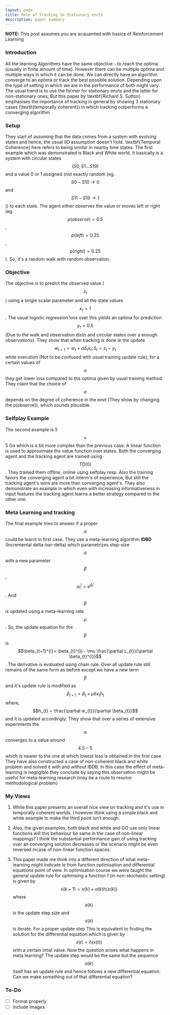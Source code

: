 ```yaml
---
layout: page
title: Role of Tracking in Stationary envts
description: paper summary
---
```


**NOTE:**  This post assumes you are acquainted with basics of Reinforcement Learning

### Introduction
All the learning Algorithms have the same objective - to reach the optima (usually in finite amount of time). However there can be multiple optima and multiple ways in which it can be done. We can directly have an algorithm converge to an optima or track the best possible solution. Depending upon the type of setting in which we are in the performance of both might vary. The usual trend is to use the former for stationary envts and the latter for non-stationary ones, But this paper by \textbf{Richard S. Sutton} emphasises the importance of tracking in general by showing 3 stationary cases (\textit{temporally coherent}) in which tracking outperforms a converging algorithm

### Setup
They start of assuming that the data comes from a system with evolving states and hence, the usual IID assumption doesn't hold. \textbf{Temporal Coherence} here refers to being similar in nearby time states. The first example which was demonstrated is Black and White world. It basically is a system with circular states $$(S0,S1...S19)$$ and a value 0 or 1 assigned (not exactly random (eg. $$S0-S10 \rightarrow 0$$ and $$S11-S19 \rightarrow 1$$)) to each state. The agent either observes the value or moves left or right (eg. $$p(observe) = 0.5$$, $$p(left) = 0.25$$, $$p(right) = 0.25$$). So, it's a random walk with random observation. 

### Objective
The objective is to predict the observed value ($$z_{t}$$) using a single scalar parameter and all the state values $$x_{t} = 1$$. The usual logistic regression loss over this yields an optima for prediction $$y_t = 0.5$$ (Due to the walk and observation distn and circular states over a enough observations). They show that when tracking is done ie the update $$w_{t+1} = w_{t} + \alpha\delta_{t}x_{t}; \delta_{t}=z_{t}-y_{t}$$ while execution (Not to be confused with usual training update rule), for a certain values of $$\alpha$$ they get lower loss compared to the optima given by usual training method. They claim that the choice of $$\alpha$$ depends on the degree of coherence in the envt (They show by changing the p(observe)), which sounds plausible. 

### Selfplay Example
The second example is 5$$\times$$5 Go which is a bit more complex than the previous case. A linear function is used to approximate the value function over states. Both the converging agent and the tracking agent are trained using $$TD(0)$$. They trained them offline, online using selfplay resp. Also the training favors the converging agent a bit interm's of experience, But still the tracking agent's wins are more than converging agent's. They also demonstrate an example in which even with increasing informativeness in input features the tracking agent learns a better strategy compared to the other one.

### Meta Learning and tracking
The final example tries to answer if a proper $$\alpha$$ could be learnt in first case. They use a meta-learning algorithm **IDBD** (Incremental delta-bar-delta) which parametrizes step-size $$\alpha$$ with a new parameter $$\beta$$, $$\alpha_{t}^{i} = e^{\beta_{t}^{i}}$$. And $$\beta$$ is updated using a meta-learning rate $$\mu$$. So, the update equation for the $$\beta$$ is $$\beta_{t+1}^{i}= \beta_{t}^{i} - \mu \frac{\partial L_{t}}{\partial \beta_{t}^{i}}$$. The derivative is evaluated using chain rule. Over all update rule still remains of the same form as before except we have a new term $$\beta$$ and it's update rule is modified as $$\beta_{t+1} = \beta_{t} + \mu \delta x_{t}h_{t}$$ where, $$h_{t} = \frac{\partial w_{t}}{\partial \beta_{t}}$$ and it is updated accordingly. They show that over a series of extensive experiments the $$\alpha$$ converges to a value around $$4.5-5$$ which is nearer to the one at which lowest loss is obtained in the first case. They have also constructed a case of non-coherent black and white problem and solved it with and without IBDB. In this case the effect of meta-learning is negligible they conclude by saying this observation might be useful for meta-learning research (may be a route to resolve methodological problem)

### My Views
1. While this paper presents an overall nice view on tracking and it's use in temporally coherent worlds, I however think using a simple black and white example to make the third point isn't enough.

2. Also, the given examples, both black and white and GO use only linear functions will this behaviour be same in the case of non-linear mappings? I think the substantial performance gain of using tracking over an converging solution decreases or the scenario might be even reversed incase of non-linear function spaces.

3. This paper made me think into a different direction of what meta-learning might indicate ie from function optimisation and differential equations point of view. In optimisation course we were taught the general update rule for optimising a function f (in non-stochastic setting) is given by $$x(k+1) = x(k)+a(k)h(x(k))$$ where $$a(k)$$ is the update step size and $$x(k)$$ is iterate. For a proper update step This is equivalent to finding the solution for the differential equation which is given by $$\dot{x}(t) = h(x(t))$$ with a certain intial value. Now the question arises what happens in meta learning? The update step would be the same but the sequence $$a(k)$$ itself has an update rule and hence follows a new differential equation. Can we make something out of that differential equation?

### To-Do
- [ ] Format properly
- [ ] Include Images